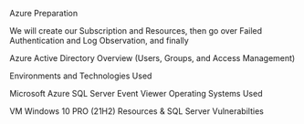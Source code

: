 Azure Preparation

We will create our Subscription and Resources, then go over Failed Authentication and Log Observation, and finally

Azure Active Directory Overview (Users, Groups, and Access Management)

Environments and Technologies Used

Microsoft Azure
SQL Server
Event Viewer
Operating Systems Used

VM Windows 10 PRO (21H2)
Resources & SQL Server Vulnerabilties
